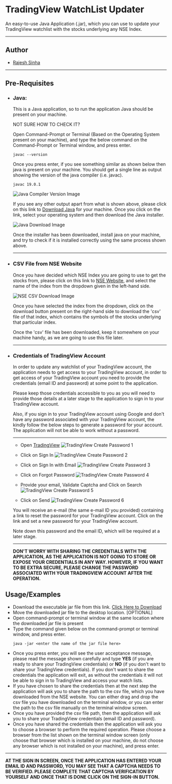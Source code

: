 
# TradingView WatchList Updater

An easy-to-use Java Application (.jar), which you can
use to update your TradingView watchlist with the stocks
underlying any NSE Index.
<hr>

## Author

- [Rajesh Sinha](https://github.com/rajeshsinha1997)
<hr>

## Pre-Requisites

- ### Java:
  This is a Java application, so to run the application
  Java should be present on your machine.

  NOT SURE HOW TO CHECK IT?

  Open Command-Prompt or Terminal (Based on the
  Operating System present on your machine), and
  type the below command on the Command-Prompt or
  Terminal window, and press enter.

  ```shell
  javac --version
  ```

  Once you press enter, if you see something similar
  as shown below then java is present on your machine.
  You should get a single line as output showing the
  version of the java compiler (i.e. javac).

  ```shell
  javac 19.0.1
  ```
  ![Java Compiler Version Image](src/main/resources/readme-images/javac-version.png)
  
  If you see any other output apart from what is shown
  above, please click on this link to [Download Java](https://www.oracle.com/in/java/technologies/downloads/)
  for your machine. Once you click on the link,
  select your operating system and then download the
  Java installer. 
  
  ![Java Download Image](src/main/resources/readme-images/download-java.png)  

  Once the installer has been downloaded,
  install java on your machine, and try to check if it
  is installed correctly using the same process shown above.
  <hr>
- ### CSV File from NSE Website

  Once you have decided which NSE Index you are going to
  use to get the stocks from, please click on this link to
  [NSE Website](https://www.nseindia.com/market-data/live-equity-market),
  and select the name of the index from the dropdown given
  in the left-hand side.

  ![NSE CSV Download Image](src/main/resources/readme-images/nse-csv-download.png)

  Once you have selected the index from the dropdown,
  click on the download button present on the right-hand
  side to download the 'csv' file of that index, which
  contains the symbols of the stocks underlying that
  particular index.

  Once the 'csv' file has been downloaded, keep it
  somewhere on your machine handy, as we are going to
  use this file later.
  <hr>
- ### Credentials of TradingView Account

  In order to update any watchlist of your TradingView
  account, the application needs to get access to
  your TradingView account, in order to get access of your
  TradingView account you need to provide the credentials
  (email ID and password) at some point to the application.

  Please keep those credentials accessible to you as
  you will need to provide those details at a later stage
  to the application to sign in to your TradingView
  account.

  Also, if you sign in to your TradingView account using
  Google and don't have any password associated with your
  TradingView account, the kindly follow the below steps
  to generate a password for your account. The application
  will not be able to work without a password.
  <hr>
  
  * Open [TradingView](https://in.tradingview.com/)
  ![TradingView Create Password 1](src/main/resources/readme-images/tradingview-create-password-1.png)
  
  * Click on Sign In
  ![TradingView Create Password 2](src/main/resources/readme-images/tradingview-create-password-2.png)

  * Click on Sign In with Email
  ![TradingView Create Password 3](src/main/resources/readme-images/tradingview-create-password-3.png)

  * Click on Forgot Password
  ![TradingView Create Password 4](src/main/resources/readme-images/tradingview-create-password-4.png)

  * Provide your email, Validate Captcha and Click on Search
  ![TradingView Create Password 5](src/main/resources/readme-images/tradingview-create-password-5.png)

  * Click on Send
  ![TradingView Create Password 6](src/main/resources/readme-images/tradingview-create-password-6.png)

  You will receive an e-mail (the same e-mail ID you provided)
  containing a link to reset the password for your TradingView account.
  Click on the link and set a new password for your TradingView account.

  Note down this password and the email ID, which will be required 
  at a later stage.
  <hr>
  
  **DON'T WORRY WITH SHARING THE CREDENTIALS WITH THE
  APPLICATION, AS THE APPLICATION IS NOT GOING TO STORE
  OR EXPOSE YOUR CREDENTIALS IN ANY WAY. HOWEVER, IF YOU WANT
  TO BE EXTRA SECURE, PLEASE CHANGE THE PASSWORD ASSOCIATED
  WITH YOUR TRADINGVIEW ACCOUNT AFTER THE OPERATION.**




## Usage/Examples

- Download the executable jar file from this link. [Click Here to Download](https://github.com/rajeshsinha1997/trading-view-watchlist-updater/raw/update-documentation/jar/TradingView_Watchlist_Updater_1.0.jar)
- Move the downloaded jar file to the desktop location. [OPTIONAL]
- Open command-prompt or terminal window at the same location where the
  downloaded jar file is present
- Type the command given below on the command-prompt or terminal window,
  and press enter.
  ```shell
  java -jar <enter the name of the jar file here>
  ```
- Once you press enter, you will see the user acceptance message, please
  read the message shown carefully and type **YES** (if you are ready to 
  share your TradingView credentials) or **NO** (if you don't want to 
  share your TradingView credentials). If you don't want to share the
  credentials the application will exit, as without the credentials it
  will not be able to sign in to TradingView and access your watch lists.
- If you have chosen to share the credentials then at the next step the
  application will ask you to share the path to the csv file, which you
  have downloaded from the NSE website. You can either drag and drop the
  csv file you have downloaded on the terminal window, or you can enter 
  the path to the csv file manually on the terminal window screen.
- Once you have provided the csv file path, then the application will ask
  you to share your TradingView credentials (email ID and password).
- Once you have shared the credentials then the application will ask you
  to choose a browser to perform the required operation.
  Please choose a browser from the list shown on the terminal window
  screen (only choose that browser which is installed on your machine, 
  do not choose any browser which is not installed on your machine),
  and press enter.
<hr>

**AT THE SIGN IN SCREEN, ONCE THE APPLICATION HAS ENTERED YOUR EMAIL ID
AND PASSWORD, YOU MAY SEE THAT A CAPTCHA NEEDS TO BE VERIFIED. PLEASE
COMPLETE THAT CAPTCHA VERIFICATION BY YOURSELF AND ONCE THAT IS DONE
CLICK ON THE SIGN-IN BUTTON.**

